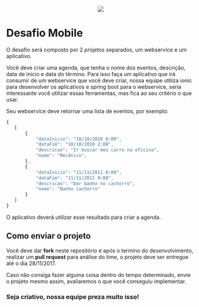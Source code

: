 <p align="center"><img src="http://unigranrio.com.br/ead/img/logo_final.png" /></p>

# Desafio Mobile

O desafio será composto por 2 projetos separados, um webservice e um aplicativo.

Você deve criar uma agenda, que tenha o nome dos eventos, descrição, data de início e data do término.
Para isso faça um aplicativo que irá consumir de um webservice que você deve criar, nossa equipe utiliza ionic para desenvolver os aplicativos e spring boot para o webservice, seria interessante você utilizar essas ferramentas, mas fica ao seu critério o que usar.

Seu webservice deve retornar uma lista de eventos, por exemplo:

``` javascript
{
   [
       {
           "dataInicio": "10/10/2010 0:00",
           "dataFim": "10/10/2010 2:00",
           "descricao": "Ir buscar meu carro na oficina",
           "nome": "Mecânico",
       },
       {
           "dataInicio": "11/11/2011 8:00",
           "dataFim": "11/11/2011 9:00",
           "descricao": "Dar banho no cachorro",
           "nome": "Banho cachorro"
       }
   ]
}
```

O aplicativo deverá utilizar esse resultado para criar a agenda.

## Como enviar o projeto

Você deve dar **fork** neste repositório e após o termino do desenvolvimento, realizar um **pull request** para análise do time, o projeto deve ser entregue até o dia 28/11/2017.

Caso não consiga fazer alguma coisa dentro do tempo determinado, envie o projeto mesmo assim, avaliaremos o que você conseguiu implementar.


### Seja criativo, nossa equipe preza muito isso!
